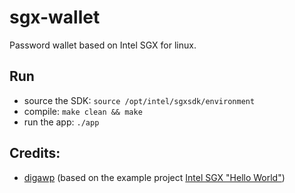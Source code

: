 # sgx-wallet
Password wallet based on Intel SGX for linux.

## Run
  - source the SDK:  `source /opt/intel/sgxsdk/environment`
  - compile: `make clean && make`
  - run the app: `./app`

## Credits:
  - [digawp](https://github.com/digawp) (based on the example project [Intel SGX "Hello World"](https://github.com/digawp/hello-enclave))